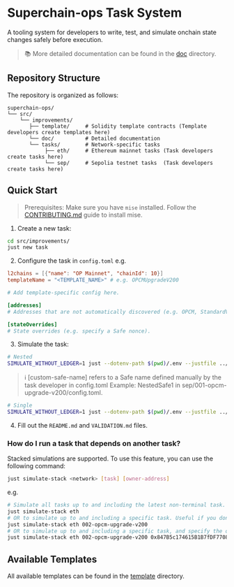 # Superchain-ops Task System

A tooling system for developers to write, test, and simulate onchain state changes safely before execution.

> 📚 More detailed documentation can be found in the [doc](./doc/) directory.

## Repository Structure

The repository is organized as follows:

```
superchain-ops/
└── src/
    └── improvements/
       ├── template/     # Solidity template contracts (Template developers create templates here)
       └── doc/          # Detailed documentation
       └── tasks/        # Network-specific tasks
            ├── eth/     # Ethereum mainnet tasks (Task developers create tasks here)
            └── sep/     # Sepolia testnet tasks  (Task developers create tasks here)
```

## Quick Start

> Prerequisites:
> Make sure you have `mise` installed. Follow the [CONTRIBUTING.md](../../CONTRIBUTING.md) guide to install mise.

1. Create a new task:
```bash
cd src/improvements/
just new task
```

2. Configure the task in `config.toml` e.g.
```toml
l2chains = [{"name": "OP Mainnet", "chainId": 10}]
templateName = "<TEMPLATE_NAME>" # e.g. OPCMUpgradeV200

# Add template-specific config here.

[addresses]
# Addresses that are not automatically discovered (e.g. OPCM, StandardValidator or safes that are not found in addresses.toml).

[stateOverrides]
# State overrides (e.g. specify a Safe nonce).
```

3. Simulate the task:
```bash
# Nested
SIMULATE_WITHOUT_LEDGER=1 just --dotenv-path $(pwd)/.env --justfile ../../../nested.just simulate <foundation|council|chain-governor|foundation-operations|base-operations|[custom-safe-name]>
```
> ℹ️ [custom-safe-name] refers to a Safe name defined manually by the task developer in config.toml
> Example: NestedSafe1 in sep/001-opcm-upgrade-v200/config.toml.

```bash
# Single 
SIMULATE_WITHOUT_LEDGER=1 just --dotenv-path $(pwd)/.env --justfile ../../../single.just simulate
```

4. Fill out the `README.md` and `VALIDATION.md` files.

### How do I run a task that depends on another task?

Stacked simulations are supported. To use this feature, you can use the following command:
```bash
just simulate-stack <network> [task] [owner-address]
```

e.g. 
```bash
# Simulate all tasks up to and including the latest non-terminal task.
just simulate-stack eth
# OR to simulate up to and including a specific task. Useful if you don't care about simulating tasks after a certain point.
just simulate-stack eth 002-opcm-upgrade-v200
# OR to simulate up to and including a specific task, and specify the owner address to simulate as (useful for getting the correct domain and message hash).
just simulate-stack eth 002-opcm-upgrade-v200 0x847B5c174615B1B7fDF770882256e2D3E95b9D92
```

## Available Templates

All available templates can be found in the [template](./template/) directory. 
